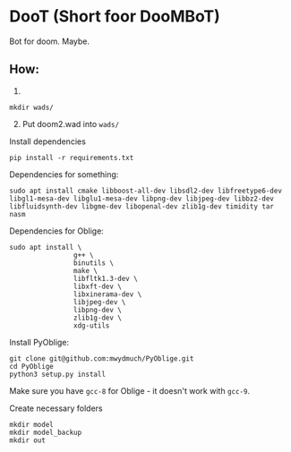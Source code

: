 DooT (Short foor DooMBoT)
=========================

Bot for doom. Maybe.

How:
----

1.
```
mkdir wads/
```

2. Put doom2.wad into `wads/`

Install dependencies
```
pip install -r requirements.txt
```

Dependencies for something:
```
sudo apt install cmake libboost-all-dev libsdl2-dev libfreetype6-dev libgl1-mesa-dev libglu1-mesa-dev libpng-dev libjpeg-dev libbz2-dev libfluidsynth-dev libgme-dev libopenal-dev zlib1g-dev timidity tar nasm
```

Dependencies for Oblige:
```
sudo apt install \
                g++ \
                binutils \
                make \
                libfltk1.3-dev \
                libxft-dev \
                libxinerama-dev \
                libjpeg-dev \
                libpng-dev \
                zlib1g-dev \
                xdg-utils
```

Install PyOblige:
```
git clone git@github.com:mwydmuch/PyOblige.git
cd PyOblige
python3 setup.py install
```

Make sure you have `gcc-8` for Oblige - it doesn't work with `gcc-9`.

Create necessary folders
```
mkdir model
mkdir model_backup
mkdir out
```